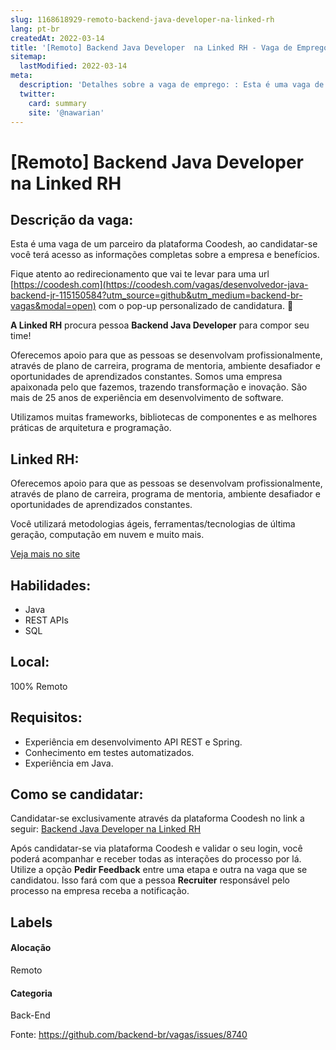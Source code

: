 ```yaml
---
slug: 1168618929-remoto-backend-java-developer-na-linked-rh
lang: pt-br
createdAt: 2022-03-14
title: '[Remoto] Backend Java Developer  na Linked RH - Vaga de Emprego'
sitemap:
  lastModified: 2022-03-14
meta:
  description: 'Detalhes sobre a vaga de emprego: : Esta é uma vaga de um parceiro da plataforma Coodesh, ao candidatar-se você terá acesso as informações completas sobre a empresa e benefícios.  Fique atento ao redirecionamento que vai te levar para uma url [https://coodesh.com](https://coodesh.com/vagas/desenvolvedor-java-backend-jr-115150584?utm_source=github&utm_medium=backend-br-vagas&modal=open) com o pop-up personalizado de candidatura. 👋 <p><strong>A Linked RH</strong> procura pessoa <strong>Backend Java Developer</strong> para compor seu time!</p> <p>Oferecemos apoio para que as pessoas se desenvolvam profissionalmente, através de plano de carreira, programa de mentoria, ambiente desafiador e oportunidades de aprendizados constantes. Somos uma empresa apaixonada pelo que fazemos, trazendo transformação e inovação. São mais de 25 anos de experiência em desenvolvimento de software.&nbsp;</p> <p>Utilizamos muitas frameworks, bibliotecas de componentes e as melhores práticas de arquitetura e programação.</p> <p></p> <p></p> <p></p> <p></p> <p></p> <p></p>'
  twitter:
    card: summary
    site: '@nawarian'
---
```


# [Remoto] Backend Java Developer  na Linked RH

## Descrição da vaga: 
Esta é uma vaga de um parceiro da plataforma Coodesh, ao candidatar-se você terá acesso as informações completas sobre a empresa e benefícios.


Fique atento ao redirecionamento que vai te levar para uma url [https://coodesh.com](https://coodesh.com/vagas/desenvolvedor-java-backend-jr-115150584?utm_source=github&utm_medium=backend-br-vagas&modal=open) com o pop-up personalizado de candidatura. 👋
<p><strong>A Linked RH</strong> procura pessoa <strong>Backend Java Developer</strong> para compor seu time!</p>
<p>Oferecemos apoio para que as pessoas se desenvolvam profissionalmente, através de plano de carreira, programa de mentoria, ambiente desafiador e oportunidades de aprendizados constantes. Somos uma empresa apaixonada pelo que fazemos, trazendo transformação e inovação. São mais de 25 anos de experiência em desenvolvimento de software.&nbsp;</p>
<p>Utilizamos muitas frameworks, bibliotecas de componentes e as melhores práticas de arquitetura e programação.</p>
<p></p>
<p></p>
<p></p>
<p></p>
<p></p>
<p></p>

## Linked RH: 
 <p>Oferecemos apoio para que as pessoas se desenvolvam profissionalmente, através de plano de carreira, programa de mentoria, ambiente desafiador e oportunidades de aprendizados constantes.</p>
<p>Você utilizará metodologias ágeis, ferramentas/tecnologias de última geração, computação em nuvem e muito mais.</p><a href='https://coodesh.com/empresas/linked-rh'>Veja mais no site</a>

 ## Habilidades: 
 - Java 
- REST APIs 
- SQL
## Local: 
 100% Remoto
## Requisitos: 
 - Experiência em desenvolvimento API REST e Spring. 
- Conhecimento em testes automatizados. 
- Experiência em Java.


## Como se candidatar:
Candidatar-se exclusivamente através da plataforma Coodesh no link a seguir: [Backend Java Developer  na Linked RH](https://coodesh.com/vagas/desenvolvedor-java-backend-jr-115150584?utm_source=github&utm_medium=backend-br-vagas&modal=open)


Após candidatar-se via plataforma Coodesh e validar o seu login, você poderá acompanhar e receber todas as interações do processo por lá. Utilize a opção **Pedir Feedback** entre uma etapa e outra na vaga que se candidatou. Isso fará com que a pessoa **Recruiter** responsável pelo processo na empresa receba a notificação.
## Labels
#### Alocação
Remoto
#### Categoria
Back-End

Fonte: https://github.com/backend-br/vagas/issues/8740